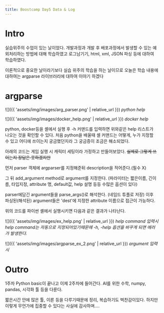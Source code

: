 ```yaml
---
title: Boostcamp Day5 Data & Log
---
```


# Intro
실습위주의 수업이 있는 날이었다. 
개발과정과 개발 후 배포과정에서 발생할 수 있는 예외처리하는 방법에 대해 학습하였고 
로그남기기, html, xml, JSON 파싱 등에 대하여 학습하였다.

이론적으로 중요한 날이라기보다 실습 위주의 학습을 하는 날이므로 오늘은 학습 내용에 대하여는 argparse 라이브러리에 대하여 이야기 하겠다

# argparse

![]({{ 'assets/img/images/arg_parser.png' | relative_url }})
*python help*

![]({{ 'assets/img/images/docker_help.png' | relative_url }})
*docker help*


python, docker등을 셸에서 실행 후 -h 커맨드를 입력하면 위와같은 help 리스트가 나오는 것을 확인할 수 있다.
처음 python을 배울때 셸 커맨드는 어떻게, 누가 지정할 수 있고 어디에 쓰이는지 궁금했던지라 그 궁금증이 조금은 해소되었다.

아래의 코드는 게임 실행 시 캐릭터 세팅이라 가정하고 만들어보았다. ~~실제로 그렇게 쓰이는지 장담은 못하겠지만~~

<script src="https://gist.github.com/moon-jong/766ab231e90a59432cad784319f02681.js"></script>

먼저 parser 객체에 argparser를 지정해준뒤 description을 적어준다.(필수 X)

그 뒤 add_argument method로 argument를 지정한다. (파라미터는 짧은이름, 긴이름, 타입지정, attribute 명, default값, help 설명 등등 수많은 옵션이 있다)

parser에담긴 argument들을 parse_args()로 해석한다. (네임드 튜플로 저장)
이후 파싱된(해석된) argument들은 'dest'에 지정한 attribute 이름으로 접근이 가능하다.

위의 코드를 파이썬 셸에서 실행시키면 다음과 같은 결과가 나타난다.

![]({{ 'assets/img/images/ex_help.png' | relative_url }})
*help command 입력시*
*help command는 자동으로 지정되어있기때문에 -h, -help 옵션을 바꾸게 되면 에러가 발생한다.*

![]({{ 'assets/img/images/argparse_ex_2.png' | relative_url }})
*argument 입력시*

# Outro
1주차 Python basic이 끝나고 이제 2주차에 들어간다. 
AI를 위한 수학, numpy, pandas, 시각화 툴 등을 다룬다.

짧은시간 안에 많은 툴, 이론 등을 다루기때문에 정리, 복습하기도 벅찬감이있다. 
하지만 이렇게 무언가에 집중할 수 있다는 사실에 감사하며....
